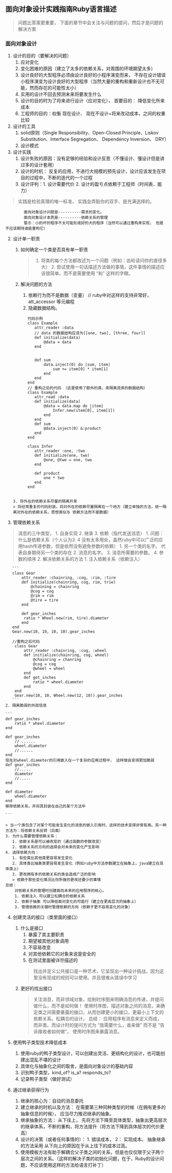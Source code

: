 面向对象设计实践指南Ruby语言描述
------------------------------
> 问题比答案更重要， 下面的章节中会关注与问题的提问，然后才是问题的解决方案

### 面向对象设计 ###
  1. 设计的目的（要解决的问题）
      1. 应对变化
      2. 变化困难的原因（建立了太多的依赖关系，对周围的环境期望太多）
      3. 设计良好的大型程序必须由设计良好的小程序演变而来， 不存在设计错误小程序演变为设计良好的大型程序（当然大量的重构和重新设计也不无可能，然而存在的可能性太小）
      4. 实用的设计不回去预测未来将要发生什么
      5. 设计的目的时为了将来进行设计（应对变化）， 首要目的： 降低变化所来成本
      6. 工程师的目的：权衡 现在设计、 现在不设计+将来改动成本，之间的权重比较
  2. 设计的工具
     1. solid原则（Single Responsibility、Open-Closed Principle、Liskov Substitution、Interface Segregation、 Dependency Inversion、 DRY）
     2. 设计模式
  3. 设计实践
     1. 设计失败的原因：没有足够的经验和设计反思（不懂设计、懂设计但是讲过多的设计套用）
     2. 设计的时机： 反复的应用，不进行大规模的预先设计，设计应该发生在项目的过程中，不断的迭代的一个过程
     3. 设计评判：1. 设计需要代价 2. 设计的盈亏点依赖于工程师（时间表、能力）
 > 实践是检验真理的唯一标准， 实践会弄脏你的双手、是充满选择的。

            面向对象设计问题是----------需求的变化。
            面向对象设计本质是----------依赖关系的管理
            警示：小的坏的程序不太可能形成好的大的程序（当然可以通过重构来实现， 但是不应该期待谁能重构它）

2. 设计单一职责
   1. 如何确定一个类是否具有单一职责
      > 1. 将类的每个方法都改述为一个问题（例如：齿轮请问你的直径多大） 2. 尝试使用一句话描述方法做的事情，这件事情的描述应该很简单。而不是需要使用 “和” 这样的字眼。
   2. 解决问题的方法
      1. 依赖行为而不是数据（变量） // ruby中对这样的支持非常好， att_accessor 等元编程
      2. 隐藏数据结构。

      ```
         代码示例
         class Example
            attr_reader :data
            // data 的数据结构应该为[[one, two], [three, four]]
            def initialize(data)
                @data = data
            end


            def sum
                data.inject(0) do |sum, item|
                    sum += item[0] * item[1]
                end
            end
         end
         // 重构之后的代码 （这里使用了额外的类，来隔离具体的数据结构）
         class Example
            attr_read :data
            def initialize(data)
                @data = data.map do |item|
                    Infer.new(item[0], item[1])
                end
            end
            def sum
                @data.inject(0) &:product
            end
         end

         class Infer
            attr_reader :one, :two
            def initialize(one, two)
                @one, @two = one, two
            end

            def product
                one * two
            end
         end
     ```

     3. 将外在的依赖关系尽量的隔离开来
     > 将经常重复的代码封装，将对外在的依赖尽量隔离在一个地方（建立单独的方法，统一隔离对外在的依赖关系，思想类似与 依赖方法而不是数据）

3. 管理依赖关系
> 消息的三中类型， 1. 自身实现 2. 继承 3. 依赖（指代发送消息）
    1. 问题： 什么是依赖关系（个人认为3. 4 没有太多用处，虽然ruby中可以广泛的应用hash传递参数，但是依然没有避免参数的依赖）
       1. 另一个类的名字。 代表自身期待另一个类的存在
       2. 消息的名字。
       3. 消息所需要的参数。
       4. 参数的顺序
    2. 解决依赖关系的方法
       1. 注入依赖关系（依赖注入）

       ```
       class Gear
           attr_reader :chainring, :cog, :rim, :tire
           def initialize(chainring, cog, rim, trie)
               @chaining = chainring
               @cog = cog
               @rim = rim
               @tire = tire
           end

           def gear_inches
            ratio * Wheel.new(rim, tire).diameter
           end
       end
       Gear.new(10, 10, 10, 10).gear_inches

       //重构之后代码
        class Gear
            attr_reader :chainring, :cog, :wheel
            def initialize(chainring, cog, wheel)
                @chainring = chanring
                @cog = cog
                @wheel = wheel
            end
            def get_inches
                ratio * wheel.diameter
            end
        end
        Gear.new(10, 10, Wheel.new(12, 10)).gear_inches
       ```
    2. 隔离脆弱的外部信息

    ```
    def gear_inches
        ratio * wheel.diameter
    end

    def gear_inches
        // ......
        wheel.diameter
        //......
    end
    现在对wheel.diameter的引用嵌入在一个复杂的应用过程中， 这样做会变得更加脆弱
    def gear_inches
        //.....
        diameter
        //.....
    end

    def diameter
        wheel.diameter
    end
    移除依赖关系，并将其封装在自己的某个方法中

    ```

    > 当一个类包含了对某个可能发生变化的消息的嵌入引用时，这样的技术变得非常有用。另一种方法为：将依赖关系反转（后面）
    3. 为什么需要管理依赖关系：
       1. 依赖关系是可以被改变的（通过函数的参数改变）
       2. 依赖关系的方向的选择会对未来的变化产生影响
    4. 选择依赖方向：
       1. 有些类比其他类更容易发生变化
       2. 具体类比抽象类更容易发生变化（例如ruby中方法参数建立在抽象上，java建立在具体类上）
       3. 更改拥有多的依赖关系的类会造成广泛的影响
       > 依赖于那些变化情况比你所做的更改还要少的事情
    总结：
        对依赖关系的管理时创建面向未来的应用程序的核心。
        1. 依赖注入 可以建立松耦合的依赖关系
        2. 依赖于抽象 可以降低面对变化的可能行（建立在更高层次的抽象上）
        3. 管理依赖的关键时管理依赖的方向（依赖于更不容易变化的对象）


4. 创建灵活的接口（类里面的接口）

   1. 什么是接口
      1. 暴露了其主要职责
      2. 期望被其他对象调用
      3. 不容易改变
      4. 对其他依赖它的对象来说是安全的
      5. 在测试里面被详尽描述的
      > 找出并定义公共接口是一种艺术，它呈现出一种设计挑战，因为这里没有现成的规则可以使用。并且很难从错误中学习
   2. 更好的找出接口
      > 关注消息，而非领域对象。绘制时序图来明确消息的传递，并提问做什么，而不是如何做！
      > 使用时序图，描述对象之间的消息，来确定类之间需要暴露的接口，从而创建更小的接口，更最小上下文的依赖关系。松耦合的设计。
   总结：
       应用程序有消息来定义而成， 而非类。而设计时的提问方式为 “我需要什么，谁来做” 而不是 “告诉接收者如何做”，
       使用时序图来暴露消息。

5. 使用鸭子类型技术降低成本

    1. 使用ruby的鸭子类型设计，可以创建出灵活、更结构化的设计，也可能创建出混乱不堪的设计
    2. 具体化与抽象化之间的取舍，是面向对象设计的基础内容
    3. 识别鸭子类型，kind_of? is_a? responds_to?
    4. 记录鸭子类型（做好测试）

6. 通过继承获得行为

    1. 继承的核心为：自动的消息委托
    2. 建立继承的时机以及方法： 在需要第三种同种类型的时候（在拥有更多的抽象信息的时候）， 应当尽力推迟继承的抽象。
    3. 继承抽象的方法： 从下往上， 先将方法下降至具体类型，抽象出更高层次的继承体系，不断的重构，将方法提升（将方法下降到具体层次的代价更高）
    4. 设计的决策（或者任何事情的）： 1. 错误成本， 2： 实现成本。 抽象继承的方法采用 从下向上的原因在于从上往下的成本过高。
    5. 使用模板方法有助于解耦合父子类之间的关系，但是也仅仅限于父子两个层次之间的关系。（这样的解决子类的初始化问题，在于，Ruby的设计问题，不应该使用这样的方法给语言打补丁）
